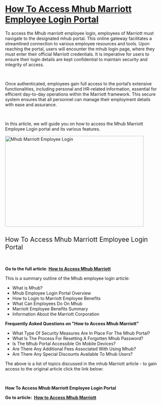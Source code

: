 <h1><a href="https://www.clipsit.net/access-mhub-marriott-employee-login/"><b>How To Access Mhub Marriott Employee Login Portal</b></a></h1>
<span style="font-weight: 400;">To access the Mhub marriott employee login, employees of Marriott must navigate to the designated mhub portal. This online gateway facilitates a streamlined connection to various employee resources and tools. Upon reaching the portal, users will encounter the mhub login page, where they must enter their official Marriott credentials. It is imperative for users to ensure their login details are kept confidential to maintain security and integrity of access. </span>

&nbsp;

<span style="font-weight: 400;">Once authenticated, employees gain full access to the portal’s extensive functionalities, including personal and HR-related information, essential for efficient day-to-day operations within the Marriott framework. This secure system ensures that all personnel can manage their employment details with ease and assurance.</span>

&nbsp;

<span style="font-weight: 400;">In this article, we will guide you on how to access the Mhub Marriott Employee Login portal and its various features.</span>

<img class="alignnone size-full wp-image-12358" src="https://www.clipsit.net/wp-content/uploads/2021/07/mhub-marriott-employee-login.jpg" alt="Mhub Marriott Employee Login" width="451" height="295" />
<h2><span style="font-weight: 400;">How To Access Mhub Marriott Employee Login Portal</span></h2>
&nbsp;

<b>Go to the full article</b><span style="font-weight: 400;">: </span><a href="https://www.clipsit.net/access-mhub-marriott-employee-login/"><b>How to Access Mhub Marriott</b></a>

<span style="font-weight: 400;">This is a summary outline of the Mhub employee login article:</span>
<ul>
 	<li style="font-weight: 400;" aria-level="1"><span style="font-weight: 400;">What is Mhub?</span></li>
 	<li style="font-weight: 400;" aria-level="1"><span style="font-weight: 400;">Mhub Employee Login Portal Overview</span></li>
 	<li style="font-weight: 400;" aria-level="1"><span style="font-weight: 400;">How to Login to Marriott Employee Benefits</span></li>
 	<li style="font-weight: 400;" aria-level="1"><span style="font-weight: 400;">What Can Employees Do On Mhub</span></li>
 	<li style="font-weight: 400;" aria-level="1"><span style="font-weight: 400;">Marriott Employee Benefits Summary</span></li>
 	<li style="font-weight: 400;" aria-level="1"><span style="font-weight: 400;">Information About the Marriott Corporation</span></li>
</ul>
<b>Frequently Asked Questions on "How to Access Mhub Marriott"</b>
<ul>
 	<li style="font-weight: 400;" aria-level="1"><span style="font-weight: 400;">What Type Of Security Measures Are In Place For The Mhub Portal?</span></li>
 	<li style="font-weight: 400;" aria-level="1"><span style="font-weight: 400;">What Is The Process For Resetting A Forgotten Mhub Password?</span></li>
 	<li style="font-weight: 400;" aria-level="1"><span style="font-weight: 400;">Is The Mhub Portal Accessible On Mobile Devices?</span></li>
 	<li style="font-weight: 400;" aria-level="1"><span style="font-weight: 400;">Are There Any Additional Fees Associated With Using Mhub?</span></li>
 	<li style="font-weight: 400;" aria-level="1"><span style="font-weight: 400;">Are There Any Special Discounts Available To Mhub Users?</span></li>
</ul>
<span style="font-weight: 400;">The above is a list of topics discussed in the mhub Marriott article - to gain access to the original article click the link below:</span>

&nbsp;

<b>How To Access Mhub Marriott Employee Login Portal</b>

<b>Go to article:  </b><a href="https://www.clipsit.net/access-mhub-marriott-employee-login/"><b>How to Access Mhub Marriott</b></a>
